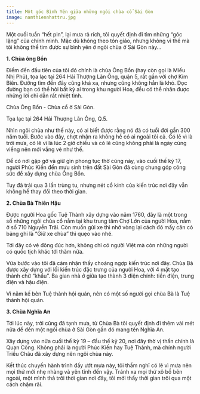 ```yaml
---
title: Một góc Bình Yên giữa những ngôi chùa cổ Sài Gòn
image: namthiennhattru.jpg
---
```


Một cuối tuần “hết pin”, lại mưa rả rích, tôi quyết định đi tìm những “góc lặng” của chính mình. Mặc dù không theo tôn giáo, nhưng không vì thế mà tôi không thể tìm được sự bình yên ở ngôi chùa ở Sài Gòn này…

**1. Chùa ông Bổn**

Điểm đến đầu tiên của tôi đó chính là chùa Ông Bổn (hay còn gọi là Miếu Nhị Phủ), tọa lạc tại 264 Hải Thượng Lãn Ông, quận 5, rất gần với chợ Kim Biên. Đường tìm đến đây cũng khá xa, nhưng cũng không hẳn là khó. Dọc đường bạn có thể hỏi bất kỳ ai trong khu người Hoa, đều có thể nhân được những lời chỉ dẫn rất nhiệt tình.

Chùa Ông Bổn - Chùa cổ ở Sài Gòn. 

Tọa lạc tại 264 Hải Thượng Lãn Ông, Q.5.

Nhìn ngôi chùa như thế này, có ai biết được rằng nó đã có tuổi đời gần 300 năm tuổi. Bước vào đây, chợt nhận ra không hề có ai ngoài tôi cả. Có lẽ vì là trời mưa, có lẽ vì là lúc 2 giờ chiều và có lẽ cũng không phải là ngày cúng viếng nên mới vắng vẻ như thế.

Để có nơi gặp gỡ và giữ gìn phong tục thờ cúng này, vào cuối thế kỷ 17, người Phúc Kiến đến mưu sinh trên đất Sài Gòn đã cùng chung góp công sức để xây dựng chùa Ông Bổn.

Tuy đã trải qua 3 lần trùng tu, nhưng nét cổ kính của kiến trúc nơi đây vẫn không hề thay đổi theo thời gian.

**2. Chùa Bà Thiên Hậu**

Được người Hoa gốc Tuệ Thành xây dựng vào năm 1760, đây là một trong số những ngôi chùa cổ nằm tại khu trung tâm Chợ Lớn của người Hoa, nằm ở số 710 Nguyễn Trãi. Còn muốn gửi xe thì nhớ vòng lại cách đó mấy căn có bảng ghi là “Giữ xe chùa” thì quẹo vào nhé.

Tới đây có vẻ đông đúc hơn, không chỉ có người Việt mà còn những người có quốc tịch khác tới thăm nữa.

Vừa bước vào tôi đã cảm nhận thấy choáng ngợp kiến trúc nơi đây. Chùa Bà được xây dựng với lối kiến trúc đặc trưng của người Hoa, với 4 mặt tạo thành chữ “khẩu”. Ba gian nhà ở giữa tạo thành 3 điện chính: tiền điện, trung điện và hậu điện.

Vì nằm kế bên Tuệ thành hội quán, nên có một số người gọi chùa Bà là Tuệ thành hội quán.

**3. Chùa Nghĩa An**

Tới lúc này, trời cũng đã tạnh mưa, từ Chùa Bà tôi quyết định đi thêm vài mét nữa để đến một ngôi chùa ở Sài Gòn gần đó mang tên Nghĩa An.

Xây dựng vào nửa cuối thế kỷ 19 – đầu thế kỷ 20, nơi đây thờ vị thần chính là Quan Công. Không phải là người Phúc Kiến hay Tuệ Thành, mà chính người Triều Châu đã xây dựng nên ngôi chùa này.

Kết thúc chuyến hành trình đầy ướt mưa này, tôi thầm nghĩ có lẽ vì mưa nên mọi thứ mới nhẹ nhàng và yên tĩnh đến vậy. Tránh xa mọi thứ xô bồ bên ngoài, một mình thả trôi thời gian nơi đây, tôi mới thấy thời gian trôi qua một cách chậm rãi.